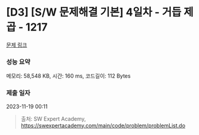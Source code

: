 # [D3] [S/W 문제해결 기본] 4일차 - 거듭 제곱 - 1217 

[문제 링크](https://swexpertacademy.com/main/code/problem/problemDetail.do?contestProbId=AV14dUIaAAUCFAYD) 

### 성능 요약

메모리: 58,548 KB, 시간: 160 ms, 코드길이: 112 Bytes

### 제출 일자

2023-11-19 00:11



> 출처: SW Expert Academy, https://swexpertacademy.com/main/code/problem/problemList.do